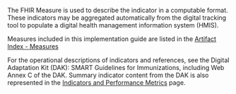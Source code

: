 The FHIR Measure is used to describe the indicator in a computable format. These indicators may be aggregated automatically from the digital tracking tool to populate a digital health management information system (HMIS). 

Measures included in this implementation guide are listed in the [Artifact Index - Measures](artifacts.html#knowledge-artifacts-measure)

For the operational descriptions of indicators and references, see the Digital Adaptation Kit (DAK): SMART Guidelines for Immunizations, including Web Annex C of the DAK. Summary indicator content from the DAK is also represented in the <a href="indicators.html">Indicators and Performance Metrics</a> page. 




